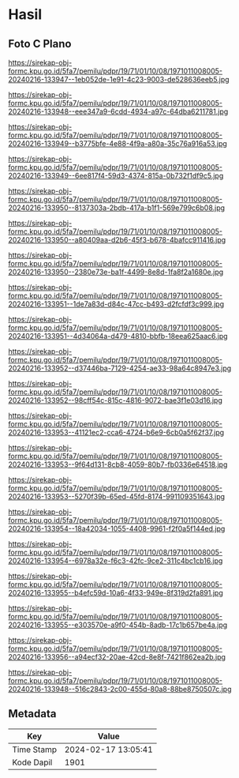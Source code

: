 # Hasil

## Foto C Plano

https://sirekap-obj-formc.kpu.go.id/5fa7/pemilu/pdpr/19/71/01/10/08/1971011008005-20240216-133947--1eb052de-1e91-4c23-9003-de528636eeb5.jpg

https://sirekap-obj-formc.kpu.go.id/5fa7/pemilu/pdpr/19/71/01/10/08/1971011008005-20240216-133948--eee347a9-6cdd-4934-a97c-64dba6211781.jpg

https://sirekap-obj-formc.kpu.go.id/5fa7/pemilu/pdpr/19/71/01/10/08/1971011008005-20240216-133949--b3775bfe-4e88-4f9a-a80a-35c76a916a53.jpg

https://sirekap-obj-formc.kpu.go.id/5fa7/pemilu/pdpr/19/71/01/10/08/1971011008005-20240216-133949--6ee817f4-59d3-4374-815a-0b732f1df9c5.jpg

https://sirekap-obj-formc.kpu.go.id/5fa7/pemilu/pdpr/19/71/01/10/08/1971011008005-20240216-133950--8137303a-2bdb-417a-b1f1-569e799c6b08.jpg

https://sirekap-obj-formc.kpu.go.id/5fa7/pemilu/pdpr/19/71/01/10/08/1971011008005-20240216-133950--a80409aa-d2b6-45f3-b678-4bafcc911416.jpg

https://sirekap-obj-formc.kpu.go.id/5fa7/pemilu/pdpr/19/71/01/10/08/1971011008005-20240216-133950--2380e73e-ba1f-4499-8e8d-1fa8f2a1680e.jpg

https://sirekap-obj-formc.kpu.go.id/5fa7/pemilu/pdpr/19/71/01/10/08/1971011008005-20240216-133951--1de7a83d-d84c-47cc-b493-d2fcfdf3c999.jpg

https://sirekap-obj-formc.kpu.go.id/5fa7/pemilu/pdpr/19/71/01/10/08/1971011008005-20240216-133951--4d34064a-d479-4810-bbfb-18eea625aac6.jpg

https://sirekap-obj-formc.kpu.go.id/5fa7/pemilu/pdpr/19/71/01/10/08/1971011008005-20240216-133952--d37446ba-7129-4254-ae33-98a64c8947e3.jpg

https://sirekap-obj-formc.kpu.go.id/5fa7/pemilu/pdpr/19/71/01/10/08/1971011008005-20240216-133952--98cff54c-815c-4816-9072-bae3f1e03d16.jpg

https://sirekap-obj-formc.kpu.go.id/5fa7/pemilu/pdpr/19/71/01/10/08/1971011008005-20240216-133953--41121ec2-cca6-4724-b6e9-6cb0a5f62f37.jpg

https://sirekap-obj-formc.kpu.go.id/5fa7/pemilu/pdpr/19/71/01/10/08/1971011008005-20240216-133953--9f64d131-8cb8-4059-80b7-fb0336e64518.jpg

https://sirekap-obj-formc.kpu.go.id/5fa7/pemilu/pdpr/19/71/01/10/08/1971011008005-20240216-133953--5270f39b-65ed-45fd-8174-991109351643.jpg

https://sirekap-obj-formc.kpu.go.id/5fa7/pemilu/pdpr/19/71/01/10/08/1971011008005-20240216-133954--18a42034-1055-4408-9961-f2f0a5f144ed.jpg

https://sirekap-obj-formc.kpu.go.id/5fa7/pemilu/pdpr/19/71/01/10/08/1971011008005-20240216-133954--6978a32e-f6c3-42fc-9ce2-311c4bc1cb16.jpg

https://sirekap-obj-formc.kpu.go.id/5fa7/pemilu/pdpr/19/71/01/10/08/1971011008005-20240216-133955--b4efc59d-10a6-4f33-949e-8f319d2fa891.jpg

https://sirekap-obj-formc.kpu.go.id/5fa7/pemilu/pdpr/19/71/01/10/08/1971011008005-20240216-133955--e303570e-a9f0-454b-8adb-17c1b657be4a.jpg

https://sirekap-obj-formc.kpu.go.id/5fa7/pemilu/pdpr/19/71/01/10/08/1971011008005-20240216-133956--a94ecf32-20ae-42cd-8e8f-7421f862ea2b.jpg

https://sirekap-obj-formc.kpu.go.id/5fa7/pemilu/pdpr/19/71/01/10/08/1971011008005-20240216-133948--516c2843-2c00-455d-80a8-88be8750507c.jpg


## Metadata

| Key        | Value               |
| ---------- | ------------------- |
| Time Stamp | 2024-02-17 13:05:41 |
| Kode Dapil | 1901                |



